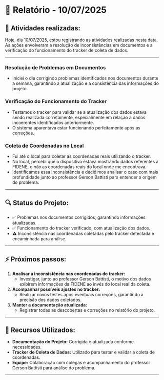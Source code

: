# 📅 Relatório - 10/07/2025

## 📌 Atividades realizadas:
Hoje, dia 10/07/2025, estou registrando as atividades realizadas nesta data. As ações envolveram a resolução de inconsistências em documentos e a verificação do funcionamento do tracker de coleta de dados.

---

### **Resolução de Problemas em Documentos**
- Iniciei o dia corrigindo problemas identificados nos documentos durante a semana, garantindo a atualização e a consistência das informações do projeto.

### **Verificação do Funcionamento do Tracker**
- Testamos o tracker para validar se a atualização dos dados estava sendo realizada corretamente, especialmente em relação a dados incoerentes identificados anteriormente.
- O sistema aparentava estar funcionando perfeitamente após as correções.

### **Coleta de Coordenadas no Local**
- Fui até o local para coletar as coordenadas reais utilizando o tracker.
- No local, percebi que o dispositivo estava mostrando dados referentes à FIDENE, e não as coordenadas reais do local onde me encontrava.
- Identificamos essa inconsistência e decidimos analisar o caso com mais profundidade junto ao professor Gerson Battisti para entender a origem do problema.

---

## 🔍 Status do Projeto:
- ✅ Problemas nos documentos corrigidos, garantindo informações atualizadas.
- ✅ Funcionamento do tracker verificado, com atualização dos dados.
- ⚠️ Inconsistência nas coordenadas coletadas pelo tracker detectada e encaminhada para análise.

---

## ⚡ Próximos passos:
1. **Analisar a inconsistência nas coordenadas do tracker:**
   - Investigar, junto ao professor Gerson Battisti, o motivo dos dados exibirem informações da FIDENE ao invés do local real da coleta.
2. **Acompanhar possíveis ajustes no tracker:**
   - Realizar novos testes após eventuais correções, garantindo a precisão dos dados coletados.
3. **Manter a documentação atualizada:**
   - Registrar todas as descobertas e correções no relatório do projeto.

---

## 🔗 Recursos Utilizados:
- **Documentação do Projeto:** Corrigida e atualizada conforme necessidades.
- **Tracker de Coleta de Dados:** Utilizado para testar e validar a coleta de coordenadas.
- **Equipe:** Colaboração com colegas e acompanhamento do professor Gerson Battisti para análise do problema.

---